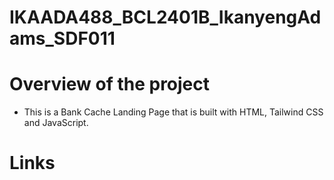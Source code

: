 # IKAADA488_BCL2401B_IkanyengAdams_SDF011

# Overview of the project

- This is a Bank Cache Landing Page that is built with HTML, Tailwind CSS and JavaScript.

# Links




